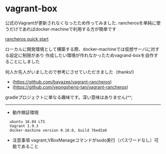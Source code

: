 # vagrant-box

公式のVagrantが更新されなくなったため作ってみました.
rancherosを単純に使うだけであればdocker-machineで利用する方が簡単です

[rancheros quick start](http://docs.rancher.com/os/quick-start-guide/)

ローカルに開発環境として構築する際、docker-machineでは仮想サーバに対する設定に制限があり
作成したい環境が作れなかったためvagrand-boxを自作することにしました

何人か先人がいましたので参考にさせていただきました（thanks!)
* (https://github.com/bayazee/vagrant-rancheros)
* (https://github.com/yeongsheng-tan/vagrant-rancheros)

gradleプロジェクトに単なる趣味です。深い意味はありません(^^;

---

* 動作検証環境
```
  ubuntu 16.04 LTS
  Vagrant 1.9.3
  docker-machine version 0.10.0, build 76ed2a6
```

* 注意事項
vagrant,VBoxManageコマンドがsudo実行（パスワードなし）可能であること




